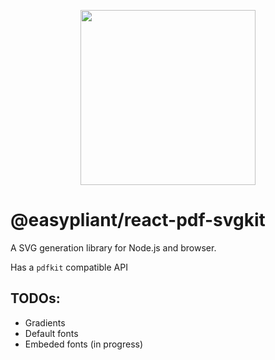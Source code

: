 <p align="center">
  <img src="https://user-images.githubusercontent.com/5600341/27505816-c8bc37aa-587f-11e7-9a86-08a2d081a8b9.png" height="280px">
</p>

# @easypliant/react-pdf-svgkit

A SVG generation library for Node.js and browser.

Has a `pdfkit` compatible API

## TODOs:

- Gradients
- Default fonts
- Embeded fonts (in progress)
